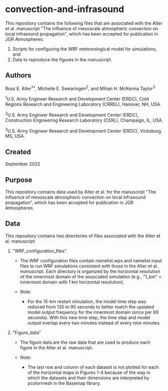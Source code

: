 # convection-and-infrasound

This repository contains the following files that are associated with the Alter et al. manuscript "The influence of mesoscale atmospheric convection on local infrasound propagation", which has been accepted for publication in JGR Atmospheres:
1) Scripts for configuring the WRF meteorological model for simulations, and
2) Data to reproduce the figures in the manuscript.

## Authors
Ross E. Alter<sup>1*</sup>, Michelle E. Swearingen<sup>2</sup>, and Mihan H. McKenna Taylor<sup>3</sup> 

<sup>1</sup>U.S. Army Engineer Research and Development Center (ERDC), Cold Regions Research and Engineering Laboratory (CRREL), Hanover, NH, USA.

<sup>2</sup>U.S. Army Engineer Research and Development Center (ERDC), Construction Engineering Research Laboratory (CERL), Champaign, IL, USA.

<sup>3</sup>U.S. Army Engineer Research and Development Center (ERDC), Vicksburg, MS, USA.

## Created
September 2022

## Purpose
This repository contains data used by Alter et al. for the manuscript "The influence of mesoscale atmospheric convection on local infrasound propagation", which has been accepted for publication in JGR Atmospheres.

## Data
This repository contains two directories of files associated with the Alter et al. manuscript:
1.  "WRF_configuration_files"

    - The WRF configuration files contain namelist.wps and namelist.input files to run WRF simulations consistent with those in the Alter et al. manuscript.  Each directory is organized by the horizontal resolution of the innermost domain of the associated simulation (e.g., "1_km" = innermost domain with 1 km horizontal resolution).

    - *Note*:
      - For the 15-km restart simulation, the model time step was reduced from 135 to 90 seconds to better match the updated model output frequency for the innermost domain (once per 60 seconds).  With this new time step, the time step and model output overlap every two minutes instead of every nine minutes.

2.  "Figure_data"

    - The figure data are the raw data that are used to produce each figure in the Alter et al. manuscript.

    - *Note*:
      - The last row and column of each dataset is not plotted for each of the horizontal maps in Figures 1-4 because of the way in which the datasets and their dimensions are interpreted by pcolormesh in the Basemap library.
